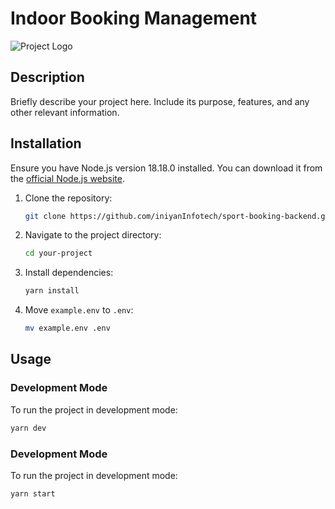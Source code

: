 # Indoor Booking Management

![Project Logo](logo.png)

## Description

Briefly describe your project here. Include its purpose, features, and any other relevant information.

## Installation

Ensure you have Node.js version 18.18.0 installed. You can download it from the [official Node.js website](https://nodejs.org/).

1. Clone the repository:

    ```bash
    git clone https://github.com/iniyanInfotech/sport-booking-backend.git
    ```

2. Navigate to the project directory:

    ```bash
    cd your-project
    ```

3. Install dependencies:

    ```bash
    yarn install
    ```

4. Move `example.env` to `.env`:

    ```bash
    mv example.env .env
    ```

## Usage

### Development Mode

To run the project in development mode:

```bash
yarn dev
```

### Development Mode

To run the project in development mode:
```bash
yarn start
```